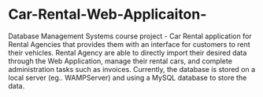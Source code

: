 # Car-Rental-Web-Applicaiton-
Database Management Systems course project - Car Rental application for Rental Agencies that provides them with an interface for customers to rent their vehicles. Rental Agency are able to directly import their desired data through the Web Application, manage their rental cars, and complete administration tasks such as invoices. Currently, the database is stored on a local server (eg.. WAMPServer) and using a MySQL database to store the data. 
